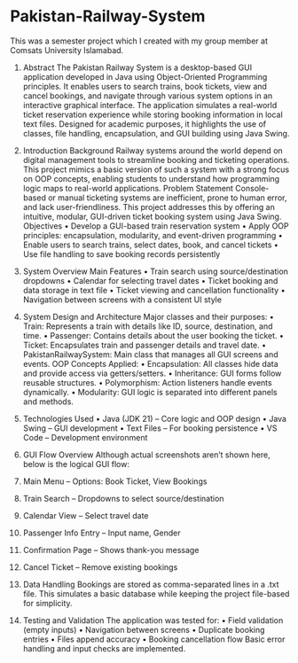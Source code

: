 # Pakistan-Railway-System
This was a semester project which I created with my group member at Comsats University Islamabad.
1. Abstract
The Pakistan Railway System is a desktop-based GUI application developed in Java using Object-Oriented Programming principles. It enables users to search trains, book tickets, view and cancel bookings, and navigate through various system options in an interactive graphical interface. The application simulates a real-world ticket reservation experience while storing booking information in local text files. Designed for academic purposes, it highlights the use of classes, file handling, encapsulation, and GUI building using Java Swing.

2. Introduction
Background
Railway systems around the world depend on digital management tools to streamline booking and ticketing operations. This project mimics a basic version of such a system with a strong focus on OOP concepts, enabling students to understand how programming logic maps to real-world applications.
Problem Statement
Console-based or manual ticketing systems are inefficient, prone to human error, and lack user-friendliness. This project addresses this by offering an intuitive, modular, GUI-driven ticket booking system using Java Swing.
Objectives
•	Develop a GUI-based train reservation system
•	Apply OOP principles: encapsulation, modularity, and event-driven programming
•	Enable users to search trains, select dates, book, and cancel tickets
•	Use file handling to save booking records persistently

3. System Overview
Main Features
•	Train search using source/destination dropdowns
•	Calendar for selecting travel dates
•	Ticket booking and data storage in text file
•	Ticket viewing and cancellation functionality
•	Navigation between screens with a consistent UI style

4. System Design and Architecture
Major classes and their purposes:
•	Train: Represents a train with details like ID, source, destination, and time.
•	Passenger: Contains details about the user booking the ticket.
•	Ticket: Encapsulates train and passenger details and travel date.
•	PakistanRailwaySystem: Main class that manages all GUI screens and events.
OOP Concepts Applied:
•	Encapsulation: All classes hide data and provide access via getters/setters.
•	Inheritance: GUI forms follow reusable structures.
•	Polymorphism: Action listeners handle events dynamically.
•	Modularity: GUI logic is separated into different panels and methods.

5. Technologies Used
•	Java (JDK 21) – Core logic and OOP design
•	Java Swing – GUI development
•	Text Files – For booking persistence
•	VS Code – Development environment

6. GUI Flow Overview
Although actual screenshots aren’t shown here, below is the logical GUI flow:
1.	Main Menu – Options: Book Ticket, View Bookings
2.	Train Search – Dropdowns to select source/destination
3.	Calendar View – Select travel date
4.	Passenger Info Entry – Input name, Gender
5.	Confirmation Page – Shows thank-you message
6.	Cancel Ticket – Remove existing bookings

7. Data Handling
Bookings are stored as comma-separated lines in a .txt file. This simulates a basic database while keeping the project file-based for simplicity.

8. Testing and Validation
The application was tested for:
•	Field validation (empty inputs)
•	Navigation between screens
•	Duplicate booking entries
•	Files append accuracy
•	Booking cancellation flow
Basic error handling and input checks are implemented.


